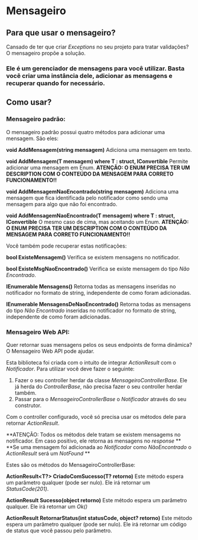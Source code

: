 # Mensageiro

## Para que usar o mensageiro?

Cansado de ter que criar *Exceptions* no seu projeto para tratar validações? O mensageiro propõe a solução.

### Ele é um gerenciador de mensagens para você utilizar. Basta você criar uma instância dele, adicionar as mensagens e recuperar quando for necessário.

## Como usar?

### Mensageiro padrão:

O mensageiro padrão possui quatro métodos para adicionar uma mensagem. São eles:

**void AddMensagem(string mensagem)**
	Adiciona uma mensagem em texto.
	
**void AddMensagem<T>(T mensagem) where T : struct, IConvertible**
	Permite adicionar uma mensagem em Enum.
	**ATENÇÃO: O ENUM PRECISA TER UM DESCRIPTION COM O CONTEÚDO DA MENSAGEM PARA CORRETO FUNCIONAMENTO!!**
	
**void AddMensagemNaoEncontrado(string mensagem)**
	Adiciona uma mensagem que fica identificada pelo notificador como sendo uma mensagem para algo que não foi encontrado.

**void AddMensagemNaoEncontrado<T>(T mensagem) where T : struct, IConvertible**
	O mesmo caso de cima, mas aceitando um Enum.
	**ATENÇÃO: O ENUM PRECISA TER UM DESCRIPTION COM O CONTEÚDO DA MENSAGEM PARA CORRETO FUNCIONAMENTO!!**
	
Você também pode recuperar estas notificações:

**bool ExisteMensagem()**
	Verifica se existem mensagens no notificador.
	
**bool ExisteMsgNaoEncontrado()**
	Verifica se existe mensagem do tipo *Não Encontrado*.

**IEnumerable<string> Mensagens()**
	Retorna todas as mensagens inseridas no notificador no formato de string, independente de como foram adicionadas.

**IEnumerable<string> MensagensDeNaoEncontrado()**
	Retorna todas as mensagens do tipo *Não Encontrado* inseridas no notificador no formato de string, independente de como foram adicionadas.
	
### Mensageiro Web API:

Quer retornar suas mensagens pelos os seus endpoints de forma dinâmica? O Mensageiro Web API pode ajudar.

Esta biblioteca foi criada com o intuito de integrar *ActionResult* com o *Notificador*. Para utilizar você deve fazer o seguinte:

1. Fazer o seu controller herdar da classe *MensageiroControllerBase*. Ele já herda do *ControllerBase*, não precisa fazer o seu controller herdar também.
2. Passar para o *MensageiroControllerBase* o *Notificador* através do seu construtor.

Com o controller configurado, você só precisa usar os métodos dele para retornar *ActionResult*.

**ATENÇÃO: Todos os métodos dele tratam se existem mensagems no notificador. Em caso positivo, ele retorna as mensagens no *response* **
**Se uma mensagem foi adicionada ao *Notificador* como *NãoEncontrado* o *ActionResult* será um *NotFound* **

Estes são os métodos do MensageiroControllerBase:

**ActionResult<T?> CriadoComSucesso<T>(T? retorno)**
	Este método espera um parâmetro qualquer (pode ser nulo). Ele irá retornar um *StatusCode(201)*.
	
**ActionResult Sucesso(object retorno)**
	Este método espera um parâmetro qualquer. Ele irá retornar um *Ok()*
	
**ActionResult RetornarStatus(int statusCode, object? retorno)**
	Este método espera um parâmetro qualquer (pode ser nulo). Ele irá retornar um código de status que você passou pelo parâmetro.